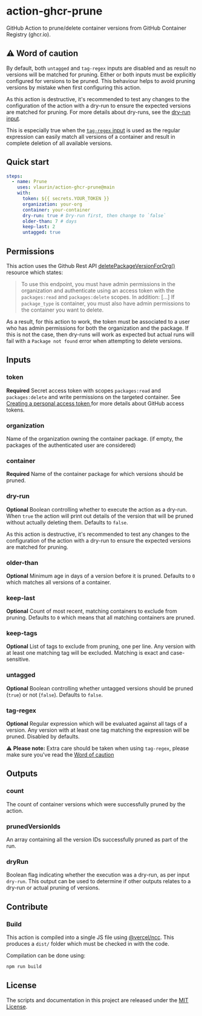 # action-ghcr-prune
GitHub Action to prune/delete container versions from GitHub Container Registry (ghcr.io).

## ⚠️ Word of caution

By default, both `untagged` and `tag-regex` inputs are disabled and as result no versions will be matched for pruning. Either or both inputs must be explicitly configured for versions to be pruned. This behaviour helps to avoid pruning versions by mistake when first configuring this action.

As this action is destructive, it's recommended to test any changes to the configuration of the action with a dry-run to ensure the expected versions are matched for pruning. For more details about dry-runs, see the [dry-run input](#dry-run).

This is especially true when the [`tag-regex` input](#tag-regex) is used as the regular expression can easily match all versions of a container and result in complete deletion of all available versions.

## Quick start

```yml
steps:
  - name: Prune
    uses: vlaurin/action-ghcr-prune@main
    with:
      token: ${{ secrets.YOUR_TOKEN }}
      organization: your-org
      container: your-container
      dry-run: true # Dry-run first, then change to `false`
      older-than: 7 # days
      keep-last: 2
      untagged: true
```

## Permissions

This action uses the Github Rest API [deletePackageVersionForOrg()](https://octokit.github.io/rest.js/v18#packages-delete-package-version-for-org) resource which states:
> To use this endpoint, you must have admin permissions in the organization and authenticate using an access token with the `packages:read` and `packages:delete` scopes. In addition:
> [...]
> If `package_type` is container, you must also have admin permissions to the container you want to delete.

As a result, for this action to work, the token must be associated to a user who has admin permissions for both the organization and the package. If this is not the case, then dry-runs will work as expected but actual runs will fail with a `Package not found` error when attempting to delete versions.

## Inputs

### token

**Required** Secret access token with scopes `packages:read` and `packages:delete` and write permissions on the targeted container. See [Creating a personal access token
](https://docs.github.com/en/github/authenticating-to-github/keeping-your-account-and-data-secure/creating-a-personal-access-token) for more details about GitHub access tokens.

### organization

Name of the organization owning the container package. (if empty, the packages of the authenticated user are considered)

### container

**Required** Name of the container package for which versions should be pruned.

### dry-run

**Optional** Boolean controlling whether to execute the action as a dry-run. When `true` the action will print out details of the version that will be pruned without actually deleting them. Defaults to `false`.

As this action is destructive, it's recommended to test any changes to the configuration of the action with a dry-run to ensure the expected versions are matched for pruning.

### older-than

**Optional** Minimum age in days of a version before it is pruned. Defaults to `0` which matches all versions of a container.

### keep-last

**Optional** Count of most recent, matching containers to exclude from pruning. Defaults to `0` which means that all matching containers are pruned.

### keep-tags

**Optional** List of tags to exclude from pruning, one per line.
Any version with at least one matching tag will be excluded.
Matching is exact and case-sensitive.

### untagged

**Optional** Boolean controlling whether untagged versions should be pruned (`true`) or not (`false`). Defaults to `false`.

### tag-regex

**Optional** Regular expression which will be evaluated against all tags of a version. Any version with at least one tag matching the expression will be pruned. Disabled by defaults.

:warning: **Please note:** Extra care should be taken when using `tag-regex`, please make sure you've read the [Word of caution](#word-of-caution)

## Outputs

### count

The count of container versions which were successfully pruned by the action.

### prunedVersionIds

An array containing all the version IDs successfully pruned as part of the run.

### dryRun

Boolean flag indicating whether the execution was a dry-run, as per input `dry-run`. This output can be used to determine if other outputs relates to a dry-run or actual pruning of versions.

## Contribute

### Build

This action is compiled into a single JS file using [@vercel/ncc](https://github.com/vercel/ncc). This produces a `dist/` folder which must be checked in with the code.

Compilation can be done using:

```bash
npm run build
```

## License

The scripts and documentation in this project are released under the [MIT License](LICENSE).
